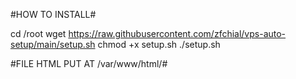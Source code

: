 #HOW TO INSTALL#

cd /root
wget https://raw.githubusercontent.com/zfchial/vps-auto-setup/main/setup.sh
chmod +x setup.sh
./setup.sh

#FILE HTML PUT AT /var/www/html/#

